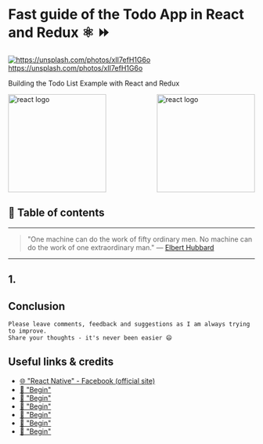 # Fast guide of the Todo App in React and Redux ⚛ ⏩

[<img src="https://images.unsplash.com/1/work-station-straight-on-view.jpg?dpr=2&auto=format&fit=crop&w=767&h=511&q=80&cs=tinysrgb&crop=" alt="https://unsplash.com/photos/xII7efH1G6o">](https://unsplash.com/photos/xII7efH1G6o) https://unsplash.com/photos/xII7efH1G6o


Building the Todo List Example with React and Redux

<img src="https://raw.githubusercontent.com/reactjs/redux/master/logo/logo.png" alt="react logo" height="200" align="right"/>
<img src="https://facebook.github.io/react/img/logo.svg" alt="react logo" height="200"/>





## 📄 Table of contents



---

>"One machine can do the work of fifty ordinary men. No machine can do the work of one extraordinary man."
― [Elbert Hubbard](https://en.wikipedia.org/wiki/Elbert_Hubbard)

---


## 1.

####

## Conclusion



```
Please leave comments, feedback and suggestions as I am always trying to improve.
Share your thoughts - it's never been easier 😄
```

## Useful links & credits
- [🌐 "React Native" - Facebook (official site)](https://facebook.github.io/react-native/)
- [📄 "Begin"](afgafgadgads)
- [📄 "Begin"](afgafgadgads)
- [📄 "Begin"](afgafgadgads)
- [📄 "Begin"](afgafgadgads)
- [📄 "Begin"](afgafgadgads)
- [📄 "Begin"](afgafgadgads)

<!-- Written by Daniel Deutsch (deudan1010@gmail.com) -->
